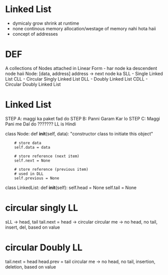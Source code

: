 # Linked List
- dymicaly grow shrink at runtime
- none continous memory allocation/westage of memory nahi hota haii
- concept of addresses

# DEF
A collections of Nodes attached in Linear Form - har node ka descendent node haii
Node: [data, address]
address -> next node ka
SLL - Single Linked List
CLL - Circular Singly Linked List
DLL - Doubly Linked List
CDLL - Circular Doubly Linked List

# Linked List
STEP A: maggi ka paket fad do
STEP B: Panni Garam Kar lo
STEP C: Maggi Pani me Dal do
???????
LL is Hindi



class Node:
    def __init__(self, data):
        "constructor class to initiate this object"

        # store data
        self.data = data
        
        # store reference (next item)
        self.next = None

        # store reference (previous item)
        # used in DLL
        self.previous = None

class LinkedList:
    def __init__(self):
        self.head = None
        self.tail = None


# circular singly LL
sLL -> head, tail
tail.next = head -> circular
circular me -> no head, no tail, insert, del, based on value

# circular Doubly LL
tail.next = head
head.prev = tail
circular me -> no head, no tail, insertion, deletion, based on value
